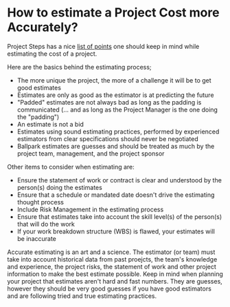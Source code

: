# How to estimate a Project Cost more Accurately?

Project Steps has a nice [list of points](http://projectsteps.blogspot.com/2006/01/estimates-are-always-wrong_17.html) one should keep in mind while estimating the cost of a project.

Here are the basics behind the estimating process;

- The more unique the project, the more of a challenge it will be to get good estimates
- Estimates are only as good as the estimator is at predicting the future
- "Padded" estimates are not always bad as long as the padding is communicated (... and as long as the Project Manager is the one doing the "padding")
- An estimate is not a bid
- Estimates using sound estimating practices, performed by experienced estimators from clear specifications should never be negotiated
- Ballpark estimates are guesses and should be treated as much by the project team, management, and the project sponsor

Other items to consider when estimating are:

- Ensure the statement of work or contract is clear and understood by the person(s) doing the estimates
- Ensure that a schedule or mandated date doesn't drive the estimating thought process
- Include Risk Management in the estimating process
- Ensure that estimates take into account the skill level(s) of the person(s) that will do the work
- If your work breakdown structure (WBS) is flawed, your estimates will be inaccurate

Accurate estimating is an art and a science. The estimator (or team) must take into account historical data from past proejcts, the team's knowledge and experience, the project risks, the statement of work and other project information to make the best estimate possible. Keep in mind when planning your project that estimates aren't hard and fast numbers. They are guesses, however they should be very good guesses if you have good estimators and are following tried and true estimating practices.
